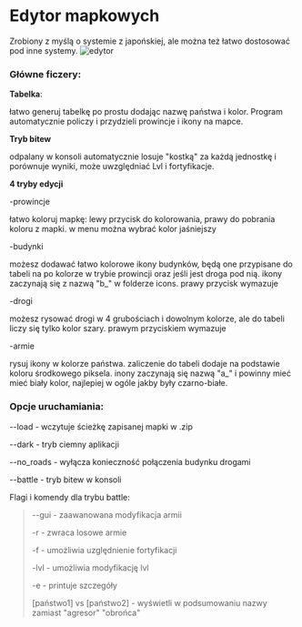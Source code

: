 # Edytor mapkowych
Zrobiony z myślą o systemie z japońskiej, ale można też łatwo dostosować pod inne systemy.
![edytor](https://github.com/user-attachments/assets/9891c921-a229-483b-bd03-09d6c4f4d704)

### Główne ficzery:
  **Tabelka**:
  
  łatwo generuj tabelkę po prostu dodając nazwę państwa i kolor. Program automatycznie policzy i przydzieli prowincje i ikony na mapce.
  
  **Tryb bitew**
  
  odpalany w konsoli automatycznie losuje "kostką" za każdą jednostkę i porównuje wyniki, może uwzględniać Lvl i fortyfikacje.
  
  **4 tryby edycji**
  
  -prowincje
  
  łatwo koloruj mapkę: lewy przycisk do kolorowania, prawy do pobrania koloru z mapki. w menu można wybrać kolor jaśniejszy
    
  -budynki
  
  możesz dodawać łatwo kolorowe ikony budynków, będą one przypisane do tabeli na po kolorze w trybie prowincji oraz jeśli jest droga pod nią.
  ikony zaczynają się z nazwą "b_" w folderze icons. prawy przycisk wymazuje

  -drogi

  możesz rysować drogi w 4 grubościach i dowolnym kolorze, ale do tabeli liczy się tylko kolor szary. prawym przyciskiem wymazuje

  -armie

  rysuj ikony w kolorze państwa. zaliczenie do tabeli dodaje na podstawie koloru środkowego piksela.
  inony zaczynają się nazwą "a_" i powinny mieć mieć biały kolor, najlepiej w ogóle jakby były czarno-białe.



### Opcje uruchamiania:

--load - wczytuje ścieżkę zapisanej mapki w .zip

--dark - tryb ciemny aplikacji

--no_roads - wyłącza konieczność połączenia budynku drogami

--battle - tryb bitew w konsoli

Flagi i komendy dla trybu battle:

>  --gui - zaawanowana modyfikacja armii
> 
>    -r - zwraca losowe armie
> 
>    -f - umożliwia uzględnienie fortyfikacji
> 
>    -lvl  - umożliwia modyfikację lvl
> 
>    -e - printuje szczegóły
>
>   [państwo1] vs [państwo2] - wyświetli w podsumowaniu nazwy zamiast "agresor" "obrońca"
>

> 

